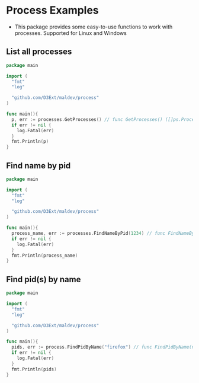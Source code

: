 # Process Examples

- This package provides some easy-to-use functions to work with processes. Supported for Linux and Windows

## List all processes

```go
package main

import (
  "fmt"
  "log"

  "github.com/D3Ext/maldev/process"
)

func main(){
  p, err := processes.GetProcesses() // func GetProcesses() ([]ps.Process, error)
  if err != nil {
    log.Fatal(err)
  }
  fmt.Println(p)
}
```

## Find name by pid

```go
package main

import (
  "fmt"
  "log"

  "github.com/D3Ext/maldev/process"
)

func main(){
  process_name, err := processes.FindNameByPid(1234) // func FindNameByPid(pid int) (string, error)
  if err != nil {
    log.Fatal(err)
  }
  fmt.Println(process_name)
}

```

## Find pid(s) by name

```go
package main

import (
  "fmt"
  "log"

  "github.com/D3Ext/maldev/process"
)

func main(){
  pids, err := process.FindPidByName("firefox") // func FindPidByName(name string) ([]int, error)
  if err != nil {
    log.Fatal(err)
  }
  fmt.Println(pids)
}
```


